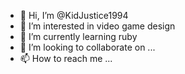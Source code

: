 - 👋 Hi, I’m @KidJustice1994
- 👀 I’m interested in video game design
- 🌱 I’m currently learning ruby
- 💞️ I’m looking to collaborate on ...
- 📫 How to reach me ...

<!---
KidJustice1994/KidJustice1994 is a ✨ special ✨ repository because its `README.md` (this file) appears on your GitHub profile.
You can click the Preview link to take a look at your changes.
--->
